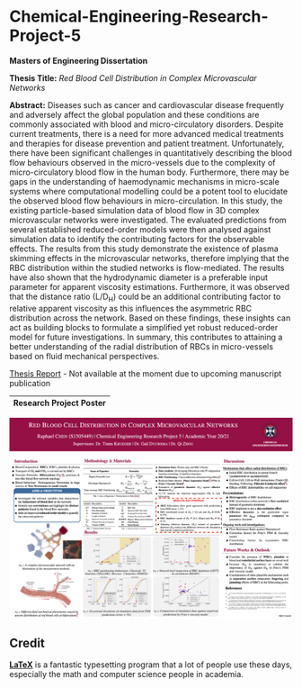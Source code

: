 # Chemical-Engineering-Research-Project-5
**Masters of Engineering Dissertation**

**Thesis Title:** _Red Blood Cell Distribution in Complex Microvascular Networks_

**Abstract:**
Diseases such as cancer and cardiovascular disease frequently and adversely affect the global population and these conditions are commonly associated with blood and micro-circulatory disorders. Despite current treatments, there is a need for more advanced medical treatments and therapies for disease prevention and patient treatment. Unfortunately, there have been significant challenges in quantitatively describing the blood flow behaviours observed in the micro-vessels due to the complexity of micro-circulatory blood flow in the human body. Furthermore, there may be gaps in the understanding of haemodynamic mechanisms in micro-scale systems where computational modelling could be a potent tool to elucidate the observed blood flow behaviours in micro-circulation. In this study, the existing particle-based simulation data of blood flow in 3D complex microvascular networks were investigated. The evaluated predictions from several established reduced-order models were then analysed against simulation data to identify the contributing factors for the observable effects. The results from this study demonstrate the existence of plasma skimming effects in the microvascular networks, therefore implying that the RBC distribution within the studied networks is flow-mediated. The results have also shown that the hydrodynamic diameter is a preferable input parameter for apparent viscosity estimations. Furthermore, it was observed that the distance ratio (L/D<sub>H</sub>) could be an additional contributing factor to relative apparent viscosity as this influences the asymmetric RBC distribution across the network. Based on these findings, these insights can act as building blocks to formulate a simplified yet robust reduced-order model for future investigations. In summary, this contributes to attaining a better understanding of the radial distribution of RBCs in micro-vessels based on fluid mechanical perspectives.

[Thesis Report](https://drive.google.com/file/d/1eTM7QyYrsQic5byThsyk7CzwHJ53U1ks/view?usp=sharing.pdf) - Not available at the moment due to upcoming manuscript publication

| Research Project Poster |
|:---:|
[![Research Project Poster](https://github.com/fatraphael95/Chemical-Engineering-Research-Project-5/blob/e8dc5e6e04845429e11a21b32691963814d9c6f3/Research_Project_Poster_Presentation%20-%20Final.png)](https://drive.google.com/file/d/1wZvsLG3wuMpcpepBTYUzw1k2Jo8GvRZG/view?usp=sharing.pdf)


## Credit

[**LaTeX**](http://www.latex-project.org) is a fantastic typesetting program that a lot of people use these days, especially the math and computer science people in academia.
